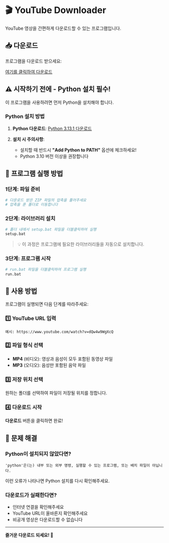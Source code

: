 # 🎬 YouTube Downloader

YouTube 영상을 간편하게 다운로드할 수 있는 프로그램입니다.

## 📥 다운로드

프로그램을 다운로드 받으세요:

[여기를 클릭하여 다운로드](https://github.com/milky-way-1220/Youtube_Downloader/archive/refs/heads/main.zip)

## ⚠️ 시작하기 전에 - Python 설치 필수!

이 프로그램을 사용하려면 먼저 Python을 설치해야 합니다.

### Python 설치 방법

1. **Python 다운로드**: [Python 3.13.1 다운로드](https://www.python.org/ftp/python/3.13.1/python-3.13.1-amd64.exe)

2. **설치 시 주의사항**: 
   - 설치할 때 반드시 **"Add Python to PATH"** 옵션에 체크하세요!
   - Python 3.10 버전 이상을 권장합니다

## 🚀 프로그램 실행 방법

### 1단계: 파일 준비
```bash
# 다운로드 받은 ZIP 파일의 압축을 풀어주세요
# 압축을 푼 폴더로 이동합니다
```

### 2단계: 라이브러리 설치
```bash
# 폴더 내에서 setup.bat 파일을 더블클릭하여 실행
setup.bat
```
> 💡 이 과정은 프로그램에 필요한 라이브러리들을 자동으로 설치합니다.

### 3단계: 프로그램 시작
```bash
# run.bat 파일을 더블클릭하여 프로그램 실행
run.bat
```

## 📖 사용 방법

프로그램이 실행되면 다음 단계를 따라주세요:

### 1️⃣ YouTube URL 입력
```
예시: https://www.youtube.com/watch?v=dQw4w9WgXcQ
```

### 2️⃣ 파일 형식 선택
- **MP4** (비디오): 영상과 음성이 모두 포함된 동영상 파일
- **MP3** (오디오): 음성만 포함된 음악 파일

### 3️⃣ 저장 위치 선택
원하는 폴더를 선택하여 파일이 저장될 위치를 정합니다.

### 4️⃣ 다운로드 시작
**다운로드** 버튼을 클릭하면 완료!

## 🔧 문제 해결

### Python이 설치되지 않았다면?
```
'python'은(는) 내부 또는 외부 명령, 실행할 수 있는 프로그램, 또는 배치 파일이 아닙니다.
```
이런 오류가 나타나면 Python 설치를 다시 확인해주세요.

### 다운로드가 실패한다면?
- 인터넷 연결을 확인해주세요
- YouTube URL이 올바른지 확인해주세요
- 비공개 영상은 다운로드할 수 없습니다

---

**즐거운 다운로드 되세요! 🎉**
